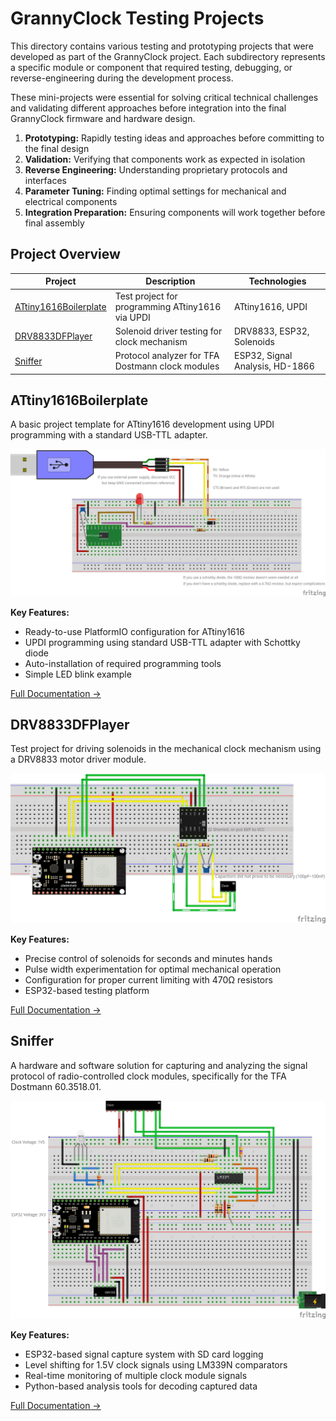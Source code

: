 # GrannyClock Testing Projects

This directory contains various testing and prototyping projects that were developed as part of the GrannyClock project. Each subdirectory represents a specific module or component that required testing, debugging, or reverse-engineering during the development process.

These mini-projects were essential for solving critical technical challenges and validating different approaches before integration into the final GrannyClock firmware and hardware design.

1. **Prototyping:** Rapidly testing ideas and approaches before committing to the final design
2. **Validation:** Verifying that components work as expected in isolation
3. **Reverse Engineering:** Understanding proprietary protocols and interfaces
4. **Parameter Tuning:** Finding optimal settings for mechanical and electrical components
5. **Integration Preparation:** Ensuring components will work together before final assembly

## Project Overview

| Project                                         | Description                                      | Technologies                    |
| ----------------------------------------------- | ------------------------------------------------ | ------------------------------- |
| [ATtiny1616Boilerplate](#attiny1616boilerplate) | Test project for programming ATtiny1616 via UPDI | ATtiny1616, UPDI                |
| [DRV8833DFPlayer](#drv8833dfplayer)             | Solenoid driver testing for clock mechanism      | DRV8833, ESP32, Solenoids       |
| [Sniffer](#sniffer)                             | Protocol analyzer for TFA Dostmann clock modules | ESP32, Signal Analysis, HD-1866 |

## ATtiny1616Boilerplate

A basic project template for ATtiny1616 development using UPDI programming with a standard USB-TTL adapter.

![ATtiny1616 Breadboard Circuit](ATtiny1616Boilerplate/circuit/ATtiny1616Boilerplate_bb.png)

**Key Features:**

- Ready-to-use PlatformIO configuration for ATtiny1616
- UPDI programming using standard USB-TTL adapter with Schottky diode
- Auto-installation of required programming tools
- Simple LED blink example

[Full Documentation →](ATtiny1616Boilerplate/README.md)

## DRV8833DFPlayer

Test project for driving solenoids in the mechanical clock mechanism using a DRV8833 motor driver module.

![DRV8833 Breadboard Circuit](DRV8833DFPlayer/circuit/DRV8833_bb.png)

**Key Features:**

- Precise control of solenoids for seconds and minutes hands
- Pulse width experimentation for optimal mechanical operation
- Configuration for proper current limiting with 470Ω resistors
- ESP32-based testing platform

[Full Documentation →](DRV8833DFPlayer/README.md)

## Sniffer

A hardware and software solution for capturing and analyzing the signal protocol of radio-controlled clock modules, specifically for the TFA Dostmann 60.3518.01.

![Sniffer Breadboard Circuit](Sniffer/circuit/Sniffer_bb.png)

**Key Features:**

- ESP32-based signal capture system with SD card logging
- Level shifting for 1.5V clock signals using LM339N comparators
- Real-time monitoring of multiple clock module signals
- Python-based analysis tools for decoding captured data

[Full Documentation →](Sniffer/README.md)
